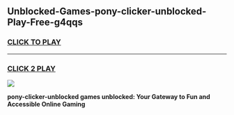 
## Unblocked-Games-pony-clicker-unblocked-Play-Free-g4qqs
<h3>
<a href="https://premium76.site?title=pony-clicker-unblocked&ref=18A1">CLICK TO PLAY</a></h3>
<hr>

<h3>
<a href="https://premium76.site?title=pony-clicker-unblocked&ref=18A1">CLICK 2 PLAY</a>
  
</h3>

<a href="https://premium76.site?title=pony-clicker-unblocked&ref=18A1"><img src="https://clearcache.store/games.png"></a>


**pony-clicker-unblocked games unblocked: Your Gateway to Fun and Accessible Online Gaming**

